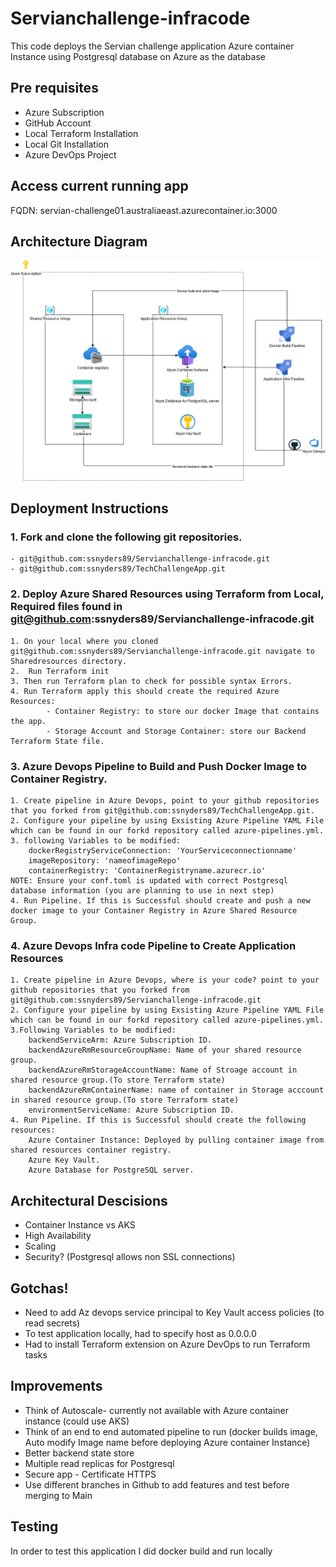 # Servianchallenge-infracode

This code deploys the Servian challenge application Azure container Instance using Postgresql database on Azure as the database

## Pre requisites
- Azure Subscription
- GitHub Account
- Local Terraform Installation
- Local Git Installation
- Azure DevOps Project

## Access current running app
FQDN: servian-challenge01.australiaeast.azurecontainer.io:3000

## Architecture Diagram
![Azure architecture](architecturalDiagram.png)

## Deployment Instructions

### 1. Fork and clone the following git repositories.
    - git@github.com:ssnyders89/Servianchallenge-infracode.git
    - git@github.com:ssnyders89/TechChallengeApp.git

### 2. Deploy Azure Shared Resources using Terraform from Local, Required files found in git@github.com:ssnyders89/Servianchallenge-infracode.git
    1. On your local where you cloned git@github.com:ssnyders89/Servianchallenge-infracode.git navigate to Sharedresources directory.
    2.  Run Terraform init
    3. Then run Terraform plan to check for possible syntax Errors.
    4. Run Terraform apply this should create the required Azure Resources: 
            - Container Registry: to store our docker Image that contains the app.
            - Storage Account and Storage Container: store our Backend Terraform State file.

### 3. Azure Devops Pipeline to Build and Push Docker Image to Container Registry.
    1. Create pipeline in Azure Devops, point to your github repositories that you forked from git@github.com:ssnyders89/TechChallengeApp.git.
    2. Configure your pipeline by using Exsisting Azure Pipeline YAML File which can be found in our forkd repository called azure-pipelines.yml.
    3. following Variables to be modified:   
        dockerRegistryServiceConnection: 'YourServiceconnectionname'
        imageRepository: 'nameofimageRepo'
        containerRegistry: 'ContainerRegistryname.azurecr.io'
    NOTE: Ensure your conf.toml is updated with correct Postgresql database information (you are planning to use in next step)
    4. Run Pipeline. If this is Successful should create and push a new docker image to your Container Registry in Azure Shared Resource Group.

### 4. Azure Devops Infra code Pipeline to Create Application Resources
    1. Create pipeline in Azure Devops, where is your code? point to your github repositories that you forked from git@github.com:ssnyders89/Servianchallenge-infracode.git
    2. Configure your pipeline by using Exsisting Azure Pipeline YAML File which can be found in our forkd repository called azure-pipelines.yml.
    3.Following Variables to be modified:
        backendServiceArm: Azure Subscription ID.
        backendAzureRmResourceGroupName: Name of your shared resource group.
        backendAzureRmStorageAccountName: Name of Stroage account in shared resource group.(To store Terraform state)
        backendAzureRmContainerName: name of container in Storage acccount in shared resource group.(To store Terraform state)
        environmentServiceName: Azure Subscription ID.
    4. Run Pipeline. If this is Successful should create the following resources:
        Azure Container Instance: Deployed by pulling container image from shared resources container registry.
        Azure Key Vault.
        Azure Database for PostgreSQL server.

## Architectural Descisions
- Container Instance vs AKS
- High Availability
- Scaling
- Security? (Postgresql allows non SSL connections)

## Gotchas!
- Need to add Az devops service principal to Key Vault access policies (to read secrets)
- To test application locally, had to specify host as 0.0.0.0
- Had to install Terraform extension on Azure DevOps to  run Terraform tasks


## Improvements
- Think of Autoscale- currently not available with Azure container instance (could use AKS)
- Think of an end to end automated pipeline to run (docker builds image, Auto modify Image name before deploying Azure container Instance)
- Better backend state store
- Multiple read replicas for Postgresql
- Secure app - Certificate HTTPS
- Use different branches in Github to add features and test before merging to Main

## Testing
In order to test this application I did docker build and run locally



